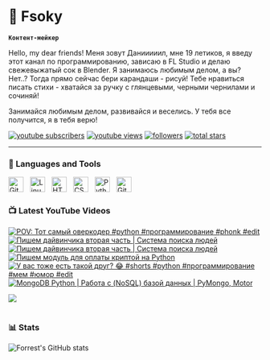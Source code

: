 # 🥑 Fsoky

**`Контент-мейкер`**

Hello, my dear friends! Меня зовут Данииииил, мне 19 летиков, я введу этот канал по программированию, зависаю в FL Studio и делаю свежевыжатый сок в Blender. Я занимаюсь любимым делом, а вы? Нет..? Тогда прямо сейчас бери карандаши - рисуй! Тебе нравиться писать стихи - хватайся за ручку с глянцевыми, черными чернилами и сочиняй!

Занимайся любимым делом, развивайся и веселись. У тебя все получится, я в тебя верю!

   <p align="left">
      <a href="https://www.youtube.com/c/fknight?sub_confirmation=1">
         <img alt="youtube subscribers" title="Subscribe to my YouTube channel" src="https://custom-icon-badges.demolab.com/youtube/channel/subscribers/UCeiC2G8vcz6tBmvVo8ydMgQ?color=%23E05D44&label=SUBSCRIBE&logo=video&logoColor=white&style=for-the-badge&labelColor=CE4630"/></a> 
      <a href="https://www.youtube.com/c/fknight">
         <img alt="youtube views" title="YouTube views" src="https://custom-icon-badges.demolab.com/youtube/channel/views/UCeiC2G8vcz6tBmvVo8ydMgQ?color=%23E1AD0E&logo=eye&logoColor=white&style=for-the-badge&labelColor=C79600"/></a> 
      <a href="https://github.com/ForrestKnight?tab=followers">
         <img alt="followers" title="Follow me on Github" src="https://custom-icon-badges.demolab.com/github/followers/Fsoky?color=236ad3&labelColor=1155ba&style=for-the-badge&logo=person-add&label=Follow&logoColor=white"/></a>
      <a href="https://github.com/ForrestKnight?tab=repositories&sort=stargazers">
         <img alt="total stars" title="Total stars on GitHub" src="https://custom-icon-badges.demolab.com/github/stars/Fsoky?color=55960c&style=for-the-badge&labelColor=488207&logo=star"/></a>
   </p>

---

### 🧰 Languages and Tools

<img align="left" alt="Git" width="30px" style="padding-right:10px;" src="https://cdn.jsdelivr.net/gh/devicons/devicon/icons/git/git-original.svg" />
<img align="left" alt="Linux" width="30px" style="padding-right:10px;" src="https://cdn.jsdelivr.net/gh/devicons/devicon/icons/linux/linux-original.svg" />
<img align="left" alt="HTML" width="30px" style="padding-right:10px;" src="https://cdn.jsdelivr.net/gh/devicons/devicon/icons/html5/html5-plain.svg" />
<img align="left" alt="CSS" width="30px" style="padding-right:10px;" src="https://cdn.jsdelivr.net/gh/devicons/devicon/icons/css3/css3-plain.svg" />
<img align="left" alt="Python" width="30px" style="padding-right:10px;" src="https://cdn.jsdelivr.net/gh/devicons/devicon/icons/python/python-plain.svg" />
<img align="left" alt="GitHub" width="30px" style="padding-right:10px;" src="https://cdn.jsdelivr.net/gh/devicons/devicon/icons/github/github-original.svg" />

<br />

#

### 📺 Latest YouTube Videos

<!-- BEGIN YOUTUBE-CARDS -->
[![POV: Тот самый оверкодер #python #программирование #phonk #edit](https://ytcards.demolab.com/?id=zXXPo4EMhBg&title=POV%3A+%D0%A2%D0%BE%D1%82+%D1%81%D0%B0%D0%BC%D1%8B%D0%B9+%D0%BE%D0%B2%D0%B5%D1%80%D0%BA%D0%BE%D0%B4%D0%B5%D1%80+%23python+%23%D0%BF%D1%80%D0%BE%D0%B3%D1%80%D0%B0%D0%BC%D0%BC%D0%B8%D1%80%D0%BE%D0%B2%D0%B0%D0%BD%D0%B8%D0%B5+%23phonk+%23edit&lang=en&timestamp=1698152697&background_color=%230d1117&title_color=%23ffffff&stats_color=%23dedede&max_title_lines=1&width=250&border_radius=5 "POV: Тот самый оверкодер #python #программирование #phonk #edit")](https://www.youtube.com/watch?v=zXXPo4EMhBg)
[![Пишем дайвинчика вторая часть | Система поиска людей](https://ytcards.demolab.com/?id=UbnaeCpLS6Y&title=%D0%9F%D0%B8%D1%88%D0%B5%D0%BC+%D0%B4%D0%B0%D0%B9%D0%B2%D0%B8%D0%BD%D1%87%D0%B8%D0%BA%D0%B0+%D0%B2%D1%82%D0%BE%D1%80%D0%B0%D1%8F+%D1%87%D0%B0%D1%81%D1%82%D1%8C+%7C+%D0%A1%D0%B8%D1%81%D1%82%D0%B5%D0%BC%D0%B0+%D0%BF%D0%BE%D0%B8%D1%81%D0%BA%D0%B0+%D0%BB%D1%8E%D0%B4%D0%B5%D0%B9&lang=en&timestamp=1698091433&background_color=%230d1117&title_color=%23ffffff&stats_color=%23dedede&max_title_lines=1&width=250&border_radius=5 "Пишем дайвинчика вторая часть | Система поиска людей")](https://www.youtube.com/watch?v=UbnaeCpLS6Y)
[![Пишем дайвинчика вторая часть | Система поиска людей](https://ytcards.demolab.com/?id=tR_ntB22CwU&title=%D0%9F%D0%B8%D1%88%D0%B5%D0%BC+%D0%B4%D0%B0%D0%B9%D0%B2%D0%B8%D0%BD%D1%87%D0%B8%D0%BA%D0%B0+%D0%B2%D1%82%D0%BE%D1%80%D0%B0%D1%8F+%D1%87%D0%B0%D1%81%D1%82%D1%8C+%7C+%D0%A1%D0%B8%D1%81%D1%82%D0%B5%D0%BC%D0%B0+%D0%BF%D0%BE%D0%B8%D1%81%D0%BA%D0%B0+%D0%BB%D1%8E%D0%B4%D0%B5%D0%B9&lang=en&timestamp=1698090246&background_color=%230d1117&title_color=%23ffffff&stats_color=%23dedede&max_title_lines=1&width=250&border_radius=5 "Пишем дайвинчика вторая часть | Система поиска людей")](https://www.youtube.com/watch?v=tR_ntB22CwU)
[![Пишем модуль для оплаты криптой на Python](https://ytcards.demolab.com/?id=NYObxsBkju4&title=%D0%9F%D0%B8%D1%88%D0%B5%D0%BC+%D0%BC%D0%BE%D0%B4%D1%83%D0%BB%D1%8C+%D0%B4%D0%BB%D1%8F+%D0%BE%D0%BF%D0%BB%D0%B0%D1%82%D1%8B+%D0%BA%D1%80%D0%B8%D0%BF%D1%82%D0%BE%D0%B9+%D0%BD%D0%B0+Python&lang=en&timestamp=1697670735&background_color=%230d1117&title_color=%23ffffff&stats_color=%23dedede&max_title_lines=1&width=250&border_radius=5 "Пишем модуль для оплаты криптой на Python")](https://www.youtube.com/watch?v=NYObxsBkju4)
[![У вас тоже есть такой друг? 😂 #shorts #python #программирование #мем #юмор #edit](https://ytcards.demolab.com/?id=RoxIs1rP9kg&title=%D0%A3+%D0%B2%D0%B0%D1%81+%D1%82%D0%BE%D0%B6%D0%B5+%D0%B5%D1%81%D1%82%D1%8C+%D1%82%D0%B0%D0%BA%D0%BE%D0%B9+%D0%B4%D1%80%D1%83%D0%B3%3F+%F0%9F%98%82+%23shorts+%23python+%23%D0%BF%D1%80%D0%BE%D0%B3%D1%80%D0%B0%D0%BC%D0%BC%D0%B8%D1%80%D0%BE%D0%B2%D0%B0%D0%BD%D0%B8%D0%B5+%23%D0%BC%D0%B5%D0%BC+%23%D1%8E%D0%BC%D0%BE%D1%80+%23edit&lang=en&timestamp=1697394803&background_color=%230d1117&title_color=%23ffffff&stats_color=%23dedede&max_title_lines=1&width=250&border_radius=5 "У вас тоже есть такой друг? 😂 #shorts #python #программирование #мем #юмор #edit")](https://www.youtube.com/watch?v=RoxIs1rP9kg)
[![MongoDB Python | Работа с (NoSQL) базой данных | PyMongo, Motor](https://ytcards.demolab.com/?id=B_X13ITOowk&title=MongoDB+Python+%7C+%D0%A0%D0%B0%D0%B1%D0%BE%D1%82%D0%B0+%D1%81+%28NoSQL%29+%D0%B1%D0%B0%D0%B7%D0%BE%D0%B9+%D0%B4%D0%B0%D0%BD%D0%BD%D1%8B%D1%85+%7C+PyMongo%2C+Motor&lang=en&timestamp=1697211172&background_color=%230d1117&title_color=%23ffffff&stats_color=%23dedede&max_title_lines=1&width=250&border_radius=5 "MongoDB Python | Работа с (NoSQL) базой данных | PyMongo, Motor")](https://www.youtube.com/watch?v=B_X13ITOowk)
<!-- END YOUTUBE-CARDS -->

[<img src="https://custom-icon-badges.demolab.com/badge/-Subscribe%20For%20More-red?style=for-the-badge&logo=video&logoColor=white"/>](https://www.youtube.com/c/Фсоки?sub_confirmation=1)

#

### 📊 Stats

![Forrest's GitHub stats](https://github-readme-stats.vercel.app/api?username=fsoky&show_icons=true&theme=dracula)

<!-- ![GitHub Streak](https://streak-stats.demolab.com?user=ForrestKnight&theme=dracula&border_radius=4.5) -->
